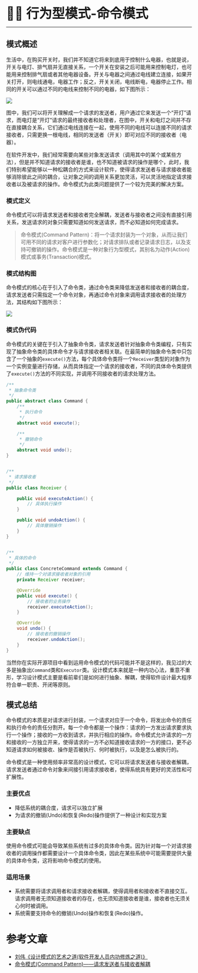 **<span style="font-size: 35px;">👨‍🏭 行为型模式-命令模式</span>**

---

## 模式概述

生活中，在购买开关时，我们并不知道它将来到底用于控制什么电器，也就是说，开关与电灯、排气扇并无直接关系，一个开关在安装之后可能用来控制电灯，也可能用来控制排气扇或者其他电器设备。开关与电器之间通过电线建立连接，如果开关打开，则电线通电，电器工作；反之，开关关闭，电线断电，电器停止工作。相同的开关可以通过不同的电线来控制不同的电器，如下图所示：

![](https://vue-admin-imgages.oss-cn-hangzhou.aliyuncs.com/2022-09-18/325142ae-599d-44df-8018-1640016f081d_命令模式1.png)

图中，我们可以将开关理解成一个请求的发送者，用户通过它来发送一个“开灯”请求，而电灯是“开灯”请求的最终接收者和处理者，在图中，开关和电灯之间并不存在直接耦合关系，它们通过电线连接在一起，使用不同的电线可以连接不同的请求接收者，只需更换一根电线，相同的发送者（开关）即可对应不同的接收者（电器）。

在软件开发中，我们经常需要向某些对象发送请求（调用其中的某个或某些方法），但是并不知道请求的接收者是谁，也不知道被请求的操作是哪个，此时，我们特别希望能够以一种松耦合的方式来设计软件，使得请求发送者与请求接收者能够消除彼此之间的耦合，让对象之间的调用关系更加灵活，可以灵活地指定请求接收者以及被请求的操作。命令模式为此类问题提供了一个较为完美的解决方案。

### 模式定义

命令模式可以将请求发送者和接收者完全解耦，发送者与接收者之间没有直接引用关系，发送请求的对象只需要知道如何发送请求，而不必知道如何完成请求。

> 命令模式(Command Pattern)：将一个请求封装为一个对象，从而让我们可用不同的请求对客户进行参数化；对请求排队或者记录请求日志，以及支持可撤销的操作。命令模式是一种对象行为型模式，其别名为动作(Action)模式或事务(Transaction)模式。

### 模式结构图

命令模式的核心在于引入了命令类，通过命令类来降低发送者和接收者的耦合度，请求发送者只需指定一个命令对象，再通过命令对象来调用请求接收者的处理方法，其结构如下图所示：

![](https://vue-admin-imgages.oss-cn-hangzhou.aliyuncs.com/2022-09-18/41ed8da7-767f-488e-8fd9-aaec06c8320d_命令模式结构图.png)

### 模式伪代码

命令模式的关键在于引入了抽象命令类，请求发送者针对抽象命令类编程，只有实现了抽象命令类的具体命令才与请求接收者相关联。在最简单的抽象命令类中只包含了一个抽象的`execute()`方法，每个具体命令类将一个`Receiver`类型的对象作为一个实例变量进行存储，从而具体指定一个请求的接收者，不同的具体命令类提供了`execute()`方法的不同实现，并调用不同接收者的请求处理方法。

```java
/**
 * 抽象命令类
 */
public abstract class Command {
    /**
     * 执行命令
     */
    abstract void execute();

    /**
     * 撤销命令
     */
    abstract void undo();
}


/**
 * 请求接收者
 */
public class Receiver {

    public void executeAction() {
        // 具体执行操作
    }

    public void undoAction() {
        // 具体撤销操作
    }
}


/**
 * 具体的命令
 */
public class ConcreteCommand extends Command {
    // 维持一个对请求接收者对象的引用
    private Receiver receiver;

    @Override
    public void execute() {
        // 接收者的业务操作
        receiver.executeAction();
    }

    @Override
    void undo() {
        // 接收者的撤销操作
        receiver.undoAction();
    }
}
```

当然你在实际开源项目中看到运用命令模式的代码可能并不是这样的，我见过的大多是抽象出`Command`类和`Executor`类。设计模式本来就是一种内功心法，重意不重形，学习设计模式主要是看前辈们是如何进行抽象、解耦，使得软件设计最大程序符合单一职责、开闭等原则。


## 模式总结

命令模式的本质是对请求进行封装，一个请求对应于一个命令，将发出命令的责任和执行命令的责任分割开。每一个命令都是一个操作：请求的一方发出请求要求执行一个操作；接收的一方收到请求，并执行相应的操作。命令模式允许请求的一方和接收的一方独立开来，使得请求的一方不必知道接收请求的一方的接口，更不必知道请求如何被接收、操作是否被执行、何时被执行，以及是怎么被执行的。

命令模式是一种使用频率非常高的设计模式，它可以将请求发送者与接收者解耦，请求发送者通过命令对象来间接引用请求接收者，使得系统具有更好的灵活性和可扩展性。

### 主要优点

- 降低系统的耦合度，请求可以独立扩展
- 为请求的撤销(Undo)和恢复(Redo)操作提供了一种设计和实现方案

### 主要缺点

使用命令模式可能会导致某些系统有过多的具体命令类。因为针对每一个对请求接收者的调用操作都需要设计一个具体命令类，因此在某些系统中可能需要提供大量的具体命令类，这将影响命令模式的使用。

### 适用场景

- 系统需要将请求调用者和请求接收者解耦，使得调用者和接收者不直接交互。请求调用者无须知道接收者的存在，也无须知道接收者是谁，接收者也无须关心何时被调用。
- 系统需要支持命令的撤销(Undo)操作和恢复(Redo)操作。

# 参考文章

- [刘伟《设计模式的艺术之道(软件开发人员内功修炼之道)》](https://blog.csdn.net/LoveLion/article/details/17517213)
- [命令模式(Command Pattern)——请求发送者与接收者解耦](https://bytesfly.github.io/blog/#/DesignPattern/command-pattern?id=命令模式command-pattern请求发送者与接收者解耦)

